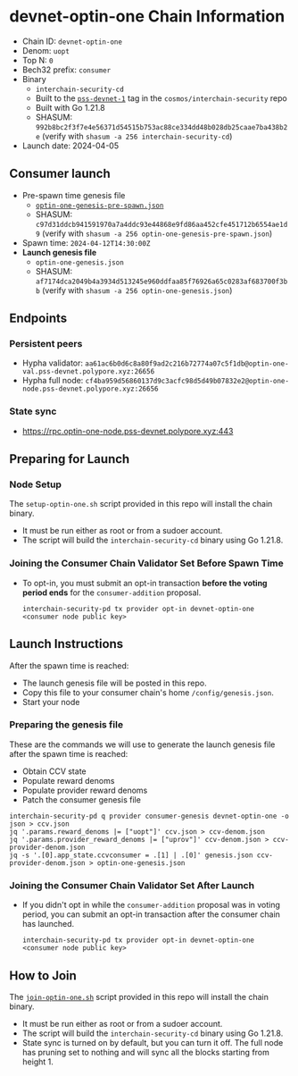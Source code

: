 # devnet-optin-one Chain Information

* Chain ID: `devnet-optin-one`
* Denom: `uopt`
* Top N: `0`
* Bech32 prefix: `consumer`
* Binary
  * `interchain-security-cd`
  * Built to the [`pss-devnet-1`](https://github.com/cosmos/interchain-security/releases/tag/pss-devnet-1) tag in the `cosmos/interchain-security` repo
  * Built with Go 1.21.8
  * SHASUM: `992b8bc2f3f7e4e56371d54515b753ac88ce334dd48b028db25caae7ba438b2e` (verify with `shasum -a 256 interchain-security-cd`)
* Launch date: 2024-04-05

## Consumer launch

* Pre-spawn time genesis file
  * [`optin-one-genesis-pre-spawn.json`](./optin-one-genesis-pre-spawn.json)
  * SHASUM: `c97d31ddcb941591970a7a4ddc93e44868e9fd86aa452cfe451712b6554ae1d9` (verify with `shasum -a 256 optin-one-genesis-pre-spawn.json`)
* Spawn time: `2024-04-12T14:30:00Z`
* **Launch genesis file**
  * `optin-one-genesis.json`
  * SHASUM: `af7174dca2049b4a3934d513245e960ddfaa85f76926a65c0283af683700f3bb` (verify with `shasum -a 256 optin-one-genesis.json`)

## Endpoints

### Persistent peers

* Hypha validator: `aa61ac6b0d6c8a80f9ad2c216b72774a07c5f1db@optin-one-val.pss-devnet.polypore.xyz:26656`
* Hypha full node: `cf4ba959d56860137d9c3acfc98d5d49b07832e2@optin-one-node.pss-devnet.polypore.xyz:26656`

### State sync

* https://rpc.optin-one-node.pss-devnet.polypore.xyz:443

## Preparing for Launch

### Node Setup

The `setup-optin-one.sh` script provided in this repo will install the chain binary.
* It must be run either as root or from a sudoer account.
* The script will build the `interchain-security-cd` binary using Go 1.21.8.

### Joining the Consumer Chain Validator Set Before Spawn Time

* To opt-in, you must submit an opt-in transaction **before the voting period ends** for the `consumer-addition` proposal.
  ```
  interchain-security-pd tx provider opt-in devnet-optin-one <consumer node public key>
  ```

## Launch Instructions

After the spawn time is reached:
  * The launch genesis file will be posted in this repo.
  * Copy this file to your consumer chain's home `/config/genesis.json`.
  * Start your node

### Preparing the genesis file

These are the commands we will use to generate the launch genesis file after the spawn time is reached:

* Obtain CCV state
* Populate reward denoms
* Populate provider reward denoms
* Patch the consumer genesis file
```
interchain-security-pd q provider consumer-genesis devnet-optin-one -o json > ccv.json
jq '.params.reward_denoms |= ["uopt"]' ccv.json > ccv-denom.json
jq '.params.provider_reward_denoms |= ["uprov"]' ccv-denom.json > ccv-provider-denom.json
jq -s '.[0].app_state.ccvconsumer = .[1] | .[0]' genesis.json ccv-provider-denom.json > optin-one-genesis.json
```

### Joining the Consumer Chain Validator Set After Launch

* If you didn't opt in while the `consumer-addition` proposal was in voting period, you can submit an opt-in transaction after the consumer chain has launched.
  ```
  interchain-security-pd tx provider opt-in devnet-optin-one <consumer node public key>
  ```

## How to Join

The [`join-optin-one.sh`](./join-optin-one.sh) script provided in this repo will install the chain binary.
* It must be run either as root or from a sudoer account.
* The script will build the `interchain-security-cd` binary using Go 1.21.8.
* State sync is turned on by default, but you can turn it off. The full node has pruning set to nothing and will sync all the blocks starting from height 1.